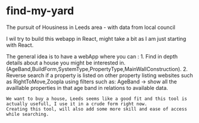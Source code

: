 # find-my-yard
The pursuit of Housiness in Leeds area - with data from local council


I wil try to build this webapp in React, might take a bit as I am just starting with React.

The general idea is to have a webApp where you can : 
    1. Find in depth details about a house you might be interested in. (AgeBand,BuildForm,SystemType,PropertyType,MainWallConstruction).
    2. Reverse search if a property is listed on other property listing websites such as RightToMove,Zoopla using filters such as: AgeBand -> show all the availlable properties in that age band in relations to available data.
    
    We want to buy a house, Leeds seems like a good fit and this tool is actually usefull, I use it in a crude form right now. 
    Creating this tool, will also add some more skill and ease of access while searching. 
